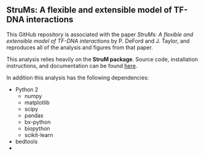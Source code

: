 ## StruMs: A flexible and extensible model of TF-DNA interactions

This GitHub repository is associated with the paper _StruMs: A flexible and extensible model of TF-DNA interactions_ by P. DeFord and J. Taylor, and reproduces all of the analysis and figures from that paper.

This analysis relies heavily on the **StruM package**. Source code, installation instructions, and documentation can be found [here](https://github.com/pdeford/StructuralMotifs).

In addition this analysis has the following dependencies:

* Python 2
    - numpy
    - matplotlib
    - scipy
    - pandas
    - bx-python
    - biopython
    - scikit-learn
* bedtools
* 

